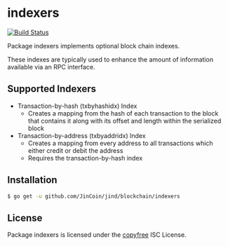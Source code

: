 indexers
========

[![Build Status](https://travis-ci.org/roasbeef/btcd.png?branch=master)](https://travis-ci.org/roasbeef/btcd)

Package indexers implements optional block chain indexes.

These indexes are typically used to enhance the amount of information available
via an RPC interface.

## Supported Indexers

- Transaction-by-hash (txbyhashidx) Index
  - Creates a mapping from the hash of each transaction to the block that
    contains it along with its offset and length within the serialized block
- Transaction-by-address (txbyaddridx) Index
  - Creates a mapping from every address to all transactions which either credit
    or debit the address
  - Requires the transaction-by-hash index

## Installation

```bash
$ go get -u github.com/JinCoin/jind/blockchain/indexers
```

## License

Package indexers is licensed under the [copyfree](http://copyfree.org) ISC
License.

